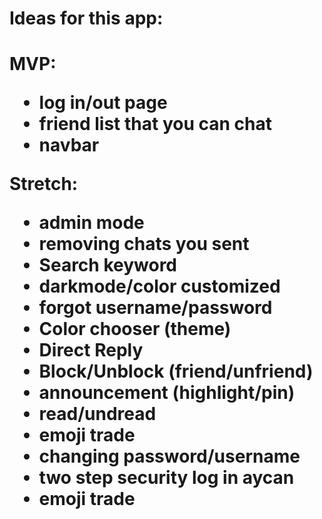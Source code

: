 <h1>Ideas for this app:<h1>

MVP:

<ul>
    <li>log in/out page</li>
    <li>friend list that you can chat</li>
    <li>navbar</li>
</ul>

Stretch:

<ul>
    <li>admin mode</li>
    <li>removing chats you sent</li>
    <li>Search keyword</li>
    <li>darkmode/color customized</li>
    <li>forgot username/password</li>
    <li>Color chooser (theme)</li>
    <li>Direct Reply</li>
    <li>Block/Unblock (friend/unfriend)</li>
    <li>announcement (highlight/pin)</li>
    <li>read/undread</li>
    <li>emoji trade</li>
    <li>changing password/username</li>
    <li>two step security log in aycan</li>
    <li>emoji trade</li>
</ul>

